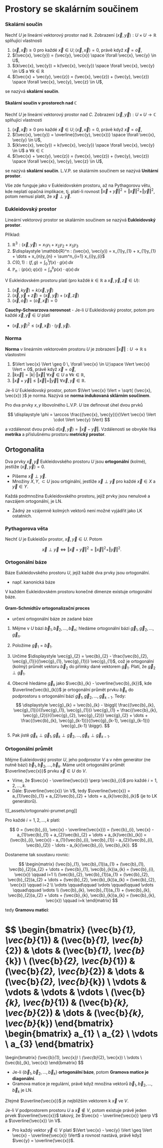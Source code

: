 # Prostory se skalárním součinem

### Skalární součin

Nechť $U$ je lineární vektorový prostor nad $\mathbb{R}$. Zobrazení $(\vec{x}, \vec{y}):U \times U \to \mathbb{R}$ splňující vlastnosti
1. $(\vec{x}, \vec{x}) \geq 0$ pro každé $\vec{x} \in U; (\vec{x}, \vec{x}) = 0$, právě když $\vec{x} = \vec{o}$,
2. $(\vec{x}, \vec{y}) = (\vec{y}, \vec{x}) \space \forall \vec{x}, \vec{y} \in U$,
3. $(k\vec{x}, \vec{y}) = k(\vec{x}, \vec{y}) \space \forall \vec{x}, \vec{y} \in U$ a $\forall k \in \mathbb{R}$
4. $(\vec{x} + \vec{y}, \vec{z}) = (\vec{x}, \vec{z}) + (\vec{y}, \vec{z}) \space \forall \vec{x}, \vec{y}, \vec{z} \in U$,

se nazývá **skalární součin**.

#### Skalární součin v prostorech nad $\mathbb{C}$

Nechť $U$ je lineární vektorový prostor nad $C$. Zobrazení $(\vec{x}, \vec{y}) : U \times U \to \mathbb{C}$ splňující vlastnosti
1. $(\vec{x}, \vec{x}) \geq 0$ pro každé $\vec{x} \in U; (\vec{x}, \vec{x}) = 0$, právě když $\vec{x} = \vec{o}$,
2. $(\vec{x}, \vec{y}) = \overline{(\vec{y}, \vec{x})} \space \forall \vec{x}, \vec{y} \in U$,
3. $(k\vec{x}, \vec{y}) = k(\vec{x}, \vec{y}) \space \forall \vec{x}, \vec{y} \in U$ a $\forall k \in \mathbb{C}$
4. $(\vec{x} + \vec{y}, \vec{z}) = (\vec{x}, \vec{z}) + (\vec{y}, \vec{z}) \space \forall \vec{x}, \vec{y}, \vec{z} \in U$,

se nazývá **skalární součin**. L.V.P. se skalárním součinem se nazývá **Unitární prostor**.

Vše zde funguje jako v Eukleidovském prostoru, až na Pythagorovu větu, kde neplatí opačná implikace, tj.
platí-li rovnost $\Vert \vec{x} + \vec{y} \Vert^2 = \Vert \vec{x} \Vert^2 + \Vert \vec{y} \Vert^2$, potom nemusí platit, že $\vec{x} \perp \vec{y}$.

### Eukleidovský prostor

Lineární vektorový prostor se skalárním součinem se nazývá **Eukleidovský prostor**.

Příklad:
1. $\mathbb{R}^3 : (\vec{x}, \vec{y}) = x_{1}y_{1} + x_{2}y_{2} + x_{3}y_{3}$
2. $\displaystyle \mathbb{R}^n : (\vec{x}, \vec{y}) = x_{1}y_{1} + x_{1}y_{1} + \dots + x_{n}y_{n} = \sum^n_{i=1} x_{i}y_{i}$
3. $\displaystyle C(0, 1) : (f, g) = \int^1_{0} f(x) \cdot g(x) \, dx$
4. $\displaystyle \mathbb{P}_{n} : (p(x); q(x)) = \int^b_{a} p(x) \cdot q(x) \, dx$

V Eukleidovském prostoru platí (pro každé $k \in \mathbb{R}$ a $\vec{x}, \vec{y}, \vec{z} \in U$):
1. $(\vec{x}, k\vec{y}) = k(\vec{x}, \vec{y})$
2. $(\vec{x}, \vec{y} + \vec{z}) = (\vec{x}, \vec{y}) + (\vec{x}, \vec{z})$
3. $(\vec{x}, \vec{o}) = (\vec{o}, \vec{x}) = 0$

**Cauchy-Schwarzova nerovnost** - Je-li $U$ Eukleidovský prostor, potom pro každé $\vec{x}, \vec{y} \in U$ platí
- $(\vec{x}, \vec{y})^2 \leq (\vec{x}, \vec{x}) \cdot (\vec{y}, \vec{y})$.

### Norma

**Norma** v lineárním vektorovém prostoru $U$ je zobrazení $\Vert \vec{x} \Vert : U \to \mathbb{R}$ s vlastostmi
1. $\Vert \vec{x} \Vert \geq 0 \, \forall \vec{x} \in U;\space \Vert \vec{x} \Vert = 0$, právě když $\vec{x} = \vec{o}$,
2. $\Vert k\vec{x} \Vert = \vert k \vert \cdot \Vert \vec{x} \Vert \ \forall\vec{x} \in U$ a $\forall k \in \mathbb{R}$,
3. $\Vert \vec{x} + \vec{y} \Vert \leq \Vert \vec{x} \Vert + \Vert \vec{y} \Vert \ \forall \vec{x}, \vec{y} \in \mathbb{R}$.

Je-li $U$ Eukleidovský prostor, potom $\Vert \vec{x} \Vert = \sqrt{ (\vec{x}, \vec{x}) }$ je norma. Nazývá se **norma indukovaná sklárním součinem**.

Pro dva prvky $x, y$ libovolného L.V.P. $U$ lze definovat úhel dvou prvků

$$
\displaystyle \phi = \arccos \frac{(\vec{x}, \vec{y})}{\Vert \vec{x} \Vert \cdot \Vert \vec{y} \Vert}
$$

a vzdálenost dvou prvků $d(\vec{x}, \vec{y}) = \Vert \vec{x} - \vec{y} \Vert$. Vzdálenosti se obvykle říká **metrika** a příslušnému prostoru **metrický prostor**.

## Ortogonalita

Dva prvky $\vec{x}, \vec{y}$ Eukleidovského prostoru $U$ jsou **ortogonální** (kolmé), jestliže $(\vec{x}, \vec{y}) = 0$.
- Píšeme $\vec{x} \perp \vec{y}$.
- Množiny $X, Y, \subset U$ jsou ortiginální, jestliže $\vec{x} \perp \vec{y}$ pro každé $\vec{x} \in X$ a $\vec{y} \in Y$.

Každá podmnožina Eukleidovského prostoru, jejíž prvky jsou nenulové a navzájem ortogonální, je LN.
- Žádný ze vzájemně kolmých vektorů není možné vyjádřit jako LK ostatních.

### Pythagorova věta

Nechť $U$ je Eukleidův prostor, $\vec{x}, \vec{y} \in U$. Potom

$$
\vec{x} \perp \vec{y} \iff \Vert \vec{x} + \vec{y} \Vert^2 = \Vert \vec{x} \Vert^2 + \Vert \vec{y} \Vert^2.
$$

### Ortogonální báze

Báze Eukleidovského prostoru $U$, jejíž každé dva prvky jsou ortogonální.
- např. kanonická báze

V každém Eukleidovském prostoru konečné dimenze existuje ortogonální báze.

#### Gram-Schmidtův ortogonalizační proces
- určení ortogonální báze ze zadané báze

1. Mějme v $U$ bázi $\vec{b}_{1}, \vec{b}_{2}, \dots, \vec{b}_{n};$ hledáme ortogonální bázi $\vec{g}_{1}, \vec{g}_{2}, \dots, \vec{g}_{n}$.
2. Položíme $\vec{g}_{1} = \vec{b}_{1}$.
3. Určíme $\displaystyle \vec{g}_{2} = \vec{b}_{2} - \frac{\vec{b}_{2}, \vec{g}_{1}}{(\vec{g}_{1}, \vec{g}_{1})} \vec{g}_{1}$, což je ortogonální (kolmý) průmět vektoru $\vec{b}_{2}$ do přímky dané vektorem $\vec{g}_{1}$. Platí, že $\vec{g}_{2} \perp \vec{g}_{1}$.
4. Obecně hledáme $\vec{g}_{k}$ jako $\vec{b}_{k} - \overline{\vec{b}_{k}}$, kde $\overline{\vec{b}_{k}}$ je ortogonální průmět prvku $\vec{b}_{k}$ do podprostoru s ortogonální bází $\vec{g}_{1}, \vec{g}_{2}, \dots, \vec{g}_{k-1}$. Tedy:
	$$
    \displaystyle \vec{g}_{k} = \vec{b}_{k} - \biggl(
    \frac{(\vec{b}_{k}, \vec{g}_{1})}{(\vec{g}_{1}, \vec{g}_{1})} \vec{g}_{1}
    +
    \frac{(\vec{b}_{k}, \vec{g}_{2})}{(\vec{g}_{2}, \vec{g}_{2})} \vec{g}_{2}
    +
    \dots
    +
    \frac{(\vec{b}_{k}, \vec{g}_{k-1})}{(\vec{g}_{k-1}, \vec{g}_{k-1})} \vec{g}_{k-1}
    \biggr).
    $$

5. Pak jistě $\vec{g}_{k} \perp \vec{g}_{1}, \vec{g}_{k} \perp \vec{g}_{2}, \dots, \vec{g}_{k} \perp \vec{g}_{k-1}$.

### Ortogonální průmět

Mějme Eukleidovský prostor $U$, jeho podprostor $V$ a v něm generátor (ne nutně bázi) $\vec{b}_{1}, \vec{b}_{2}, \dots, \vec{b}_{k}$. Máme určit ortogonální průmět $\overline{\vec{x}}$ prvku $\vec{x} \in U$ do $V$.
- Víme, že $\vec{x} - \overline{\vec{x}} \perp \vec{b}_{i}$ pro každé $i = 1, 2, \dots, k$.
- Dále: $\overline{\vec{x}} \in V$, tedy $\overline{\vec{x}} = a_{1}\vec{b}_{1} + a_{2}\vec{b}_{2} + \dots + a_{k}\vec{b}_{k}$  (je to LK generátorů).

![[_assets/ortogonalni-prumet.png]]

Pro každé $i = 1, 2, \dots, k$ platí:

$$
0 = (\vec{b}_{i}, \vec{x} - \overline{\vec{x}}) = (\vec{b}_{i}, \vec{x} - a_{1}\vec{b}_{1} + a_{2}\vec{b}_{2} + \dots + a_{k}\vec{b}_{k}) = (\vec{b}_{i}, \vec{x}) - a_{1}(\vec{b}_{i}, \vec{b}_{1}) - a_{2}(\vec{b}_{i}, \vec{b}_{2}) - \dots - a_{k}(\vec{b}_{i}, \vec{b}_{k}).
$$

Dostaneme tak soustavu rovnic:

$$
\begin{matrix}
(\vec{b}_{1}, \vec{b}_{1})a_{1} + (\vec{b}_{1}, \vec{b}_{2})a_{2} + \dots + (\vec{b}_{1}, \vec{b}_{k})a_{k} = (\vec{b}_{i}, \vec{x}) \qquad i=1 \\
(\vec{b}_{2}, \vec{b}_{1})a_{1} + (\vec{b}_{2}, \vec{b}_{2})a_{2} + \dots + (\vec{b}_{2}, \vec{b}_{k})a_{k} = (\vec{b}_{2}, \vec{x}) \qquad i=2 \\
\vdots \qquad\qquad \vdots \qquad\qquad \vdots \qquad\qquad \vdots \\
(\vec{b}_{k}, \vec{b}_{1})a_{1} + (\vec{b}_{k}, \vec{b}_{2})a_{2} + \dots + (\vec{b}_{k}, \vec{b}_{k})a_{k} = (\vec{b}_{k}, \vec{x}) \qquad i=k
\end{matrix}
$$

tedy **Gramovu matici**:

$$
\begin{bmatrix}
(\vec{b}_{1}, \vec{b}_{1}) & (\vec{b}_{1}, \vec{b}_{2}) & \dots & (\vec{b}_{1}, \vec{b}_{k}) \\
(\vec{b}_{2}, \vec{b}_{1}) & (\vec{b}_{2}, \vec{b}_{2}) & \dots & (\vec{b}_{2}, \vec{b}_{k}) \\
\vdots & \vdots & \vdots & \vdots \\
(\vec{b}_{k}, \vec{b}_{1}) & (\vec{b}_{k}, \vec{b}_{2}) & \dots & (\vec{b}_{k}, \vec{b}_{k})
\end{bmatrix}
\begin{bmatrix}
a_{1} \\
a_{2} \\
\vdots \\
a_{3}
\end{bmatrix}
=
\begin{bmatrix}
(\vec{b}_{1}, \vec{x}) \\
(\vec{b}_{2}, \vec{x}) \\
\vdots \\
(\vec{b}_{k}, \vec{x})
\end{bmatrix}
$$

- Je-li $\{ \vec{b}_{1}, \vec{b}_{2}, \dots, \vec{b}_{k} \}$ **ortogonální báze**, potom **Gramova matice je diagonální**.
- Gramova matice je regulární, právě když množina vektorů $\vec{b}_{1}, \vec{b}_{2}, \dots, \vec{b}_{k}$ je LN.

Zřejmě $\overline{\vec{x}}$ je nejbližším vektorem k $\vec{x}$ ve $V$.

Je-li $V$ podprostorem prostoru $U$ a $\vec{x} \notin V$, potom existuje právě jeden prvek $\overline{\vec{x}}$ takový, že $\vec{x} - \overline{\vec{x}} \perp V$ a $\overline{\vec{x}} \in V$.
- Pro každý vektor $\vec{y} \in V$ platí $\Vert \vec{x} - \vec{y} \Vert \geq \Vert \vec{x} - \overline{\vec{x}} \Vert$ a rovnost nastává, právě když $\vec{y} = \overline{\vec{x}}$.